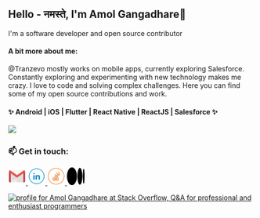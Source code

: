 ## Hello - नमस्ते, I'm Amol Gangadhare👋

<!--
**AmolGangadhare/AmolGangadhare** is a ✨ _special_ ✨ repository because its `README.md` (this file) appears on your GitHub profile.

Here are some ideas to get you started:

- 🔭 I’m currently working on ...
- 🌱 I’m currently learning ...
- 👯 I’m looking to collaborate on ...
- 🤔 I’m looking for help with ...
- 💬 Ask me about ...
- 📫 How to reach me: ...
- 😄 Pronouns: ...
- ⚡ Fun fact: ...
-->

I'm a software developer and open source contributor

#### A bit more about me:
@Tranzevo mostly works on mobile apps, currently exploring Salesforce. Constantly exploring and experimenting with new technology makes me crazy. 
I love to code and solving complex challenges. Here you can find some of my open source contributions and work.

#### ✨ Android | iOS | Flutter | React Native | ReactJS | Salesforce ✨


![](https://visitor-badge.glitch.me/badge?page_id=AmolGangadhare)

### 📫 Get in touch:

<a href="mailto:amol.gangadhare@gmail.com"><img src="https://github.com/AmolGangadhare/MyProfileRepo/blob/master/mail_logo.svg" width="36" height="36"/>
<a href="https://www.linkedin.com/in/amolgangadhare/"><img src="https://github.com/AmolGangadhare/MyProfileRepo/blob/master/linked_in_logo.svg" width="36" height="36"/>
<a href="https://stackoverflow.com/users/9823185/amol-gangadhare"><img src="https://github.com/AmolGangadhare/MyProfileRepo/blob/master/stack_o_logo.svg" width="36" height="36"/>
<a href="https://medium.com/@AmolGangadhare"><img src="https://github.com/AmolGangadhare/MyProfileRepo/blob/master/Medium_Symbol_NoPadding.svg" width="36" height="36"/>


<a href="https://stackoverflow.com/users/9823185/amol-gangadhare"><img src="https://stackoverflow.com/users/flair/9823185.png" width="208" height="58" alt="profile for Amol Gangadhare at Stack Overflow, Q&amp;A for professional and enthusiast programmers" title="profile for Amol Gangadhare at Stack Overflow, Q&amp;A for professional and enthusiast programmers"></a>
